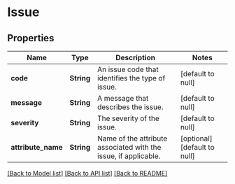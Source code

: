 # Issue

## Properties
Name | Type | Description | Notes
------------ | ------------- | ------------- | -------------
**code** | **String** | An issue code that identifies the type of issue. | [default to null]
**message** | **String** | A message that describes the issue. | [default to null]
**severity** | **String** | The severity of the issue. | [default to null]
**attribute_name** | **String** | Name of the attribute associated with the issue, if applicable. | [optional] [default to null]

[[Back to Model list]](../README.md#documentation-for-models) [[Back to API list]](../README.md#documentation-for-api-endpoints) [[Back to README]](../README.md)


